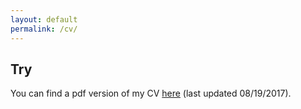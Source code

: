 ```yaml
---
layout: default
permalink: /cv/
---
```

## Try

You can find a pdf version of my CV [here]({{site.baseurl}}/assets/ABL_CV_08_19_2017.pdf) (last updated 08/19/2017).
